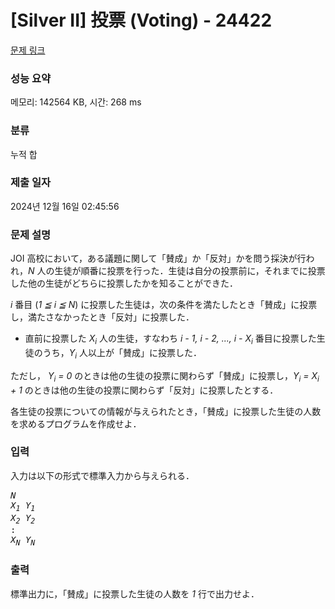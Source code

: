 # [Silver II] 投票 (Voting) - 24422 

[문제 링크](https://www.acmicpc.net/problem/24422) 

### 성능 요약

메모리: 142564 KB, 시간: 268 ms

### 분류

누적 합

### 제출 일자

2024년 12월 16일 02:45:56

### 문제 설명

<p>JOI 高校において，ある議題に関して「賛成」か「反対」かを問う採決が行われ，<var>N</var> 人の生徒が順番に投票を行った．生徒は自分の投票前に，それまでに投票した他の生徒がどちらに投票したかを知ることができた．</p>

<p><var>i</var> 番目 (<var>1 ≦ i ≦ N</var>) に投票した生徒は，次の条件を満たしたとき「賛成」に投票し，満たさなかったとき「反対」に投票した．</p>

<ul>
	<li>直前に投票した <var>X<sub>i</sub></var> 人の生徒，すなわち <var>i - 1, i - 2, ..., i - X<sub>i</sub></var> 番目に投票した生徒のうち，<var>Y<sub>i</sub></var> 人以上が「賛成」に投票した．</li>
</ul>

<p>ただし， <var>Y<sub>i</sub> = 0</var> のときは他の生徒の投票に関わらず「賛成」に投票し，<var>Y<sub>i</sub> = X<sub>i</sub> + 1</var> のときは他の生徒の投票に関わらず「反対」に投票したとする．</p>

<p>各生徒の投票についての情報が与えられたとき，「賛成」に投票した生徒の人数を求めるプログラムを作成せよ．</p>

### 입력 

 <p>入力は以下の形式で標準入力から与えられる．</p>

<pre><var>N</var>
<var>X<sub>1</sub></var> <var>Y<sub>1</sub></var>
<var>X<sub>2</sub></var> <var>Y<sub>2</sub></var>
:
<var>X<sub>N</sub></var> <var>Y<sub>N</sub></var></pre>

### 출력 

 <p>標準出力に，「賛成」に投票した生徒の人数を <var>1</var> 行で出力せよ．</p>

